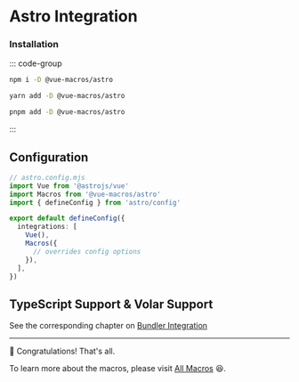 # Astro Integration

### Installation

::: code-group

```bash [npm]
npm i -D @vue-macros/astro
```

```bash [yarn]
yarn add -D @vue-macros/astro
```

```bash [pnpm]
pnpm add -D @vue-macros/astro
```

:::

## Configuration

```ts
// astro.config.mjs
import Vue from '@astrojs/vue'
import Macros from '@vue-macros/astro'
import { defineConfig } from 'astro/config'

export default defineConfig({
  integrations: [
    Vue(),
    Macros({
      // overrides config options
    }),
  ],
})
```

## TypeScript Support & Volar Support

See the corresponding chapter on [Bundler Integration](./bundler-integration.md#typescript-support)

---

:tada: Congratulations! That's all.

To learn more about the macros, please visit [All Macros](/macros/) :laughing:.
